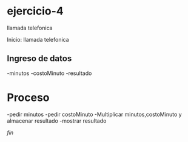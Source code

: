 # ejercicio-4
llamada telefonica

Inicio: llamada telefonica

## Ingreso de datos
-minutos
-costoMinuto
-resultado

# Proceso
-pedir minutos
-pedir costoMinuto
-Multiplicar minutos,costoMinuto y almacenar resultado
-mostrar resultado

*fin*
